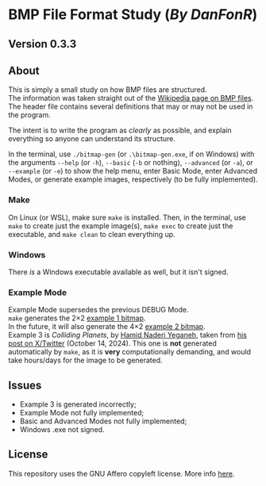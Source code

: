 # BMP File Format Study (*By DanFonR*)

## Version 0.3.3

## About

This is simply a small study on how BMP files are structured.  
The information was taken straight out of the [Wikipedia page on BMP files](https://en.wikipedia.org/wiki/BMP_file_format).  
The header file contains several definitions that may or may not be used in the program.  

The intent is to write the program as *clearly* as possible, and explain everything so anyone can understand its structure.  

In the terminal, use ```./bitmap-gen``` (or ```.\bitmap-gen.exe```, if on Windows) with the arguments ```--help``` (or ```-h```), ```--basic``` (```-b``` or nothing), ```--advanced``` (or ```-a```), or ```--example``` (or ```-e```) to show the help menu, enter Basic Mode, enter Advanced Modes, or generate example images, respectively (to be fully implemented).  

### Make

On Linux (or WSL), make sure ```make``` is installed. Then, in the terminal, use ```make``` to create just the example image(s), ```make exec``` to create just the executable, and ```make clean``` to clean everything up.  

### Windows

There *is* a Windows executable available as well, but it isn't signed.  

### Example Mode

Example Mode supersedes the previous DEBUG Mode.  
```make``` generates the 2×2 [example 1 bitmap](https://upload.wikimedia.org/wikipedia/commons/e/e8/Bmp_format.svg).  
In the future, it will also generate the 4×2 [example 2 bitmap](https://upload.wikimedia.org/wikipedia/commons/thumb/3/36/Bmp_format2.svg/390px-Bmp_format2.svg.png).  
Example 3 is _Colliding Planets_, by [Hamid Naderi Yeganeh](https://en.wikipedia.org/wiki/Hamid_Naderi_Yeganeh), taken from [his post on X/Twitter](https://x.com/naderi_yeganeh/status/1845760888512414061) (October 14, 2024). This one is **not** generated automatically by ```make```, as it is **very** computationally demanding, and would take hours/days for the image to be generated.  

## Issues

- Example 3 is generated incorrectly;  
- Example Mode not fully implemented;  
- Basic and Advanced Modes not fully implemented;  
- Windows .exe not signed.    

## License

This repository uses the GNU Affero copyleft license. More info [here](https://www.gnu.org/licenses/agpl-3.0.en.html).  
